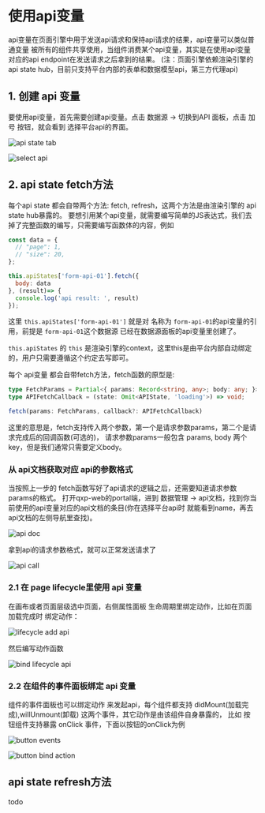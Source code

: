 使用api变量
===

api变量在页面引擎中用于发送api请求和保持api请求的结果，api变量可以类似普通变量
被所有的组件共享使用，当组件消费某个api变量，其实是在使用api变量对应的api endpoint在发送请求之后拿到的结果。
(注：页面引擎依赖渲染引擎的api state hub，目前只支持平台内部的表单和数据模型api，第三方代理api)

## 1. 创建 api 变量
要使用api变量，首先需要创建api变量。点击 数据源 -> 切换到API 面板，点击 加号 按钮，就会看到
选择平台api的界面。

![api state tab](assets/api-state-tab.jpg)

![select api](assets/select-api.jpg)

## 2. api state fetch方法
每个api state 都会自带两个方法: fetch, refresh，这两个方法是由渲染引擎的 api state hub暴露的。
要想引用某个api变量，就需要编写简单的JS表达式，我们去掉了完整函数的编写，只需要编写函数体的内容，例如

```js
const data = {
  // "page": 1,
  // "size": 20,
};

this.apiStates['form-api-01'].fetch({
  body: data
}, (result)=> {
  console.log('api result: ', result)
});
```

这里 `this.apiStates['form-api-01']` 就是对 名称为 `form-api-01`的api变量的引用，前提是 `form-api-01`这个数据源
已经在数据源面板的api变量里创建了。

`this.apiStates` 的 `this` 是渲染引擎的context，这里this是由平台内部自动绑定的，用户只需要遵循这个约定去写即可。

每个 api变量 都会自带fetch方法，fetch函数的原型是:
```ts
type FetchParams = Partial<{ params: Record<string, any>; body: any; }>;
type APIFetchCallback = (state: Omit<APIState, 'loading'>) => void;

fetch(params: FetchParams, callback?: APIFetchCallback)
```

这里的意思是，fetch支持传入两个参数，第一个是请求参数params，第二个是请求完成后的回调函数(可选的)，
请求参数params一般包含 params, body 两个key，但是我们通常只需要定义body。

### 从 api文档获取对应 api的参数格式

当按照上一步的 fetch函数写好了api请求的逻辑之后，还需要知道请求参数params的格式。
打开qxp-web的portal端，进到 数据管理 -> api文档，找到你当前使用的api变量对应的api文档的条目(你在选择平台api时 就能看到name，再去api文档的左侧导航里查找)。

![api doc](assets/api-doc.jpg)

拿到api的请求参数格式，就可以正常发送请求了

![api call](assets/api-call.jpg)

### 2.1 在 page lifecycle里使用 api 变量

在画布或者页面层级选中页面，右侧属性面板 生命周期里绑定动作，比如在页面加载完成时 绑定动作：

![lifecycle add api](assets/lifecycle-add-api.jpg)

然后编写动作函数

![bind lifecycle api](assets/bind-lifecycle-api.jpg)

### 2.2 在组件的事件面板绑定 api 变量

组件的事件面板也可以绑定动作 来发起api，每个组件都支持 didMount(加载完成),willUnmount(卸载) 这两个事件，其它动作是由该组件自身暴露的，
比如 按钮组件支持暴露 onClick 事件，下面以按钮的onClick为例

![button events](assets/btn-events.jpg)

![button bind action](assets/btn-bind-action.jpg)

## api state refresh方法
todo



